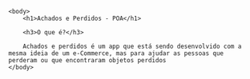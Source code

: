 <html>
    
    <body>
        <h1>Achados e Perdidos - POA</h1>
    
        <h3>O que é?</h3>
        
        Achados e perdidos é um app que está sendo desenvolvido com a mesma ideia de um e-Commerce, mas para ajudar as pessoas que      perderam ou que encontraram objetos perdidos
    </body>
</html>
    
 
